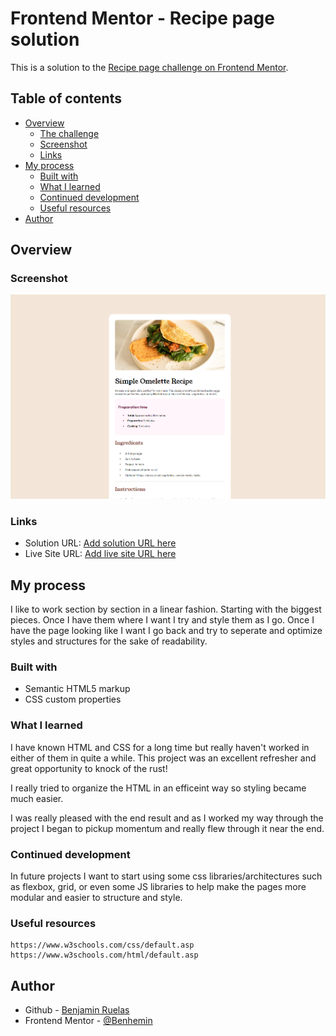 # Frontend Mentor - Recipe page solution

This is a solution to the [Recipe page challenge on Frontend Mentor](https://www.frontendmentor.io/challenges/recipe-page-KiTsR8QQKm).

## Table of contents

- [Overview](#overview)
  - [The challenge](#the-challenge)
  - [Screenshot](#screenshot)
  - [Links](#links)
- [My process](#my-process)
  - [Built with](#built-with)
  - [What I learned](#what-i-learned)
  - [Continued development](#continued-development)
  - [Useful resources](#useful-resources)
- [Author](#author)


## Overview

### Screenshot

![](/assets/images/Screenshot.PNG)

### Links

- Solution URL: [Add solution URL here](https://your-solution-url.com)
- Live Site URL: [Add live site URL here](https://your-live-site-url.com)

## My process

I like to work section by section in a linear fashion. Starting with the biggest pieces. Once I have them where I want I try and style them as I go. Once I have the page looking like I want I go back and try to seperate and optimize styles and structures for the sake of readability.

### Built with

- Semantic HTML5 markup
- CSS custom properties

### What I learned

I have known HTML and CSS for a long time but really haven't worked in either of them in quite a while. This project was an excellent refresher and great opportunity to knock of the rust!

I really tried to organize the HTML in an efficeint way so styling became much easier. 

I was really pleased with the end result and as I worked my way through the project I began to pickup momentum and really flew through it near the end.


### Continued development

In future projects I want to start using some css libraries/architectures such as flexbox, grid, or even some JS libraries to help make the pages more modular and easier to structure and style. 

### Useful resources
    https://www.w3schools.com/css/default.asp
    https://www.w3schools.com/html/default.asp

## Author

- Github - [Benjamin Ruelas](https://github.com/Benhemin)
- Frontend Mentor - [@Benhemin](https://www.frontendmentor.io/profile/yourusername)